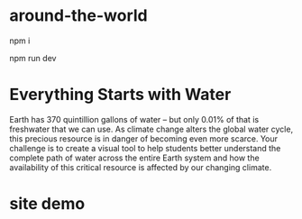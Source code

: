 # around-the-world

npm i

npm run dev

# Everything Starts with Water

Earth has 370 quintillion gallons of water – but only 0.01% of that is freshwater that we can use. As climate change alters the global water cycle, this precious resource is in danger of becoming even more scarce. Your challenge is to create a visual tool to help students better understand the complete path of water across the entire Earth system and how the availability of this critical resource is affected by our changing climate.

# site demo
